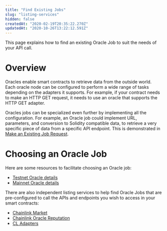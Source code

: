 ```yaml
---
title: "Find Existing Jobs"
slug: "listing-services"
hidden: false
createdAt: "2020-02-19T20:35:22.270Z"
updatedAt: "2020-10-26T13:22:12.591Z"
---
```

This page explains how to find an existing Oracle Job to suit the needs of your API call.

# Overview

Oracles enable smart contracts to retrieve data from the outside world. Each oracle node can be configured to perform a wide range of tasks depending on the adapters it supports. For example, if your contract needs to make an HTTP GET request, it needs to use an oracle that supports the HTTP GET adapter.

Oracles jobs can be specialized even further by implementing all the configuration. For example, an Oracle job could implement URL, parameters, and conversion to Solidity compatible data, to retrieve a very specific piece of data from a specific API endpoint. This is demonstrated in [Make an Existing Job Request](doc:existing-job-request).

# Choosing an Oracle Job

Here are some resources to facilitate choosing an Oracle job:

* [Testnet Oracle details](doc:testnet-oracles)
* [Mainnet Oracle details](doc:decentralized-oracles-ethereum-mainnet)

There are also independent listing services to help find Oracle Jobs that are pre-configured to call the APIs and endpoints you wish to access in your smart contracts:

* <a href="https://market.link/" target="_blank" rel="noreferrer, noopener">Chainlink Market</a>
* <a href="https://reputation.link/" target="_blank" rel="noreferrer, noopener">Chainlink Oracle Reputation</a>
* <a href="https://chainlinkadapters.com/" target="_blank" rel="noreferrer, noopener">CL Adapters</a>
